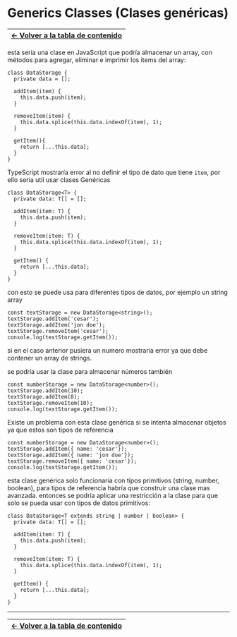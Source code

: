 # Generics Classes (Clases genéricas)

| [&#8592; Volver a la tabla de contenido](/README.md) |
| ---------------------------------------------------- |

esta seria una clase en JavaScript que podría almacenar un array, con métodos para agregar, eliminar e imprimir los items del array:

```JS
class DataStorage {
  private data = [];

  addItem(item) {
    this.data.push(item);
  }

  removeItem(item) {
    this.data.splice(this.data.indexOf(item), 1);
  }

  getItem(){
    return [...this.data];
  }
}
```

TypeScript mostraría error al no definir el tipo de dato que tiene `item`, por ello seria util usar clases Genéricas

```TS
class DataStorage<T> {
  private data: T[] = [];

  addItem(item: T) {
    this.data.push(item);
  }

  removeItem(item: T) {
    this.data.splice(this.data.indexOf(item), 1);
  }

  getItem() {
    return [...this.data];
  }
}
```

con esto se puede usa para diferentes tipos de datos, por ejemplo un string array

```TS
const textStorage = new DataStorage<string>();
textStorage.addItem('cesar');
textStorage.addItem('jon doe');
textStorage.removeItem('cesar');
console.log(textStorage.getItem());
```

si en el caso anterior pusiera un numero mostraría error ya que debe contener un array de strings.

se podría usar la clase para almacenar números también

```TS
const numberStorage = new DataStorage<number>();
textStorage.addItem(10);
textStorage.addItem(8);
textStorage.removeItem(10);
console.log(textStorage.getItem());
```

Existe un problema con esta clase genérica si se intenta almacenar objetos ya que estos son tipos de referencia

```TS
const numberStorage = new DataStorage<number>();
textStorage.addItem({ name: 'cesar'});
textStorage.addItem({ name: 'jon doe'});
textStorage.removeItem({ name: 'cesar'});
console.log(textStorage.getItem());
```

esta clase genérica solo funcionaria con tipos primitivos (string, number, boolean), para tipos de referencia habría que construir una clase mas avanzada.
entonces se podría aplicar una restricción a la clase para que solo se pueda usar con tipos de datos primitivos:

```TS
class DataStorage<T extends string | number | boolean> {
  private data: T[] = [];

  addItem(item: T) {
    this.data.push(item);
  }

  removeItem(item: T) {
    this.data.splice(this.data.indexOf(item), 1);
  }

  getItem() {
    return [...this.data];
  }
}
```

---

| [&#8592; Volver a la tabla de contenido](/README.md) |
| ---------------------------------------------------- |
